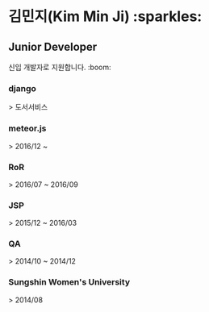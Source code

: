 
<h1>김민지(Kim Min Ji) :sparkles:</h1>
<h2>Junior Developer</h2>
신입 개발자로 지원합니다. :boom:

<h3>django</h3>
> 도서서비스

<h3>meteor.js</h3>
> 2016/12 ~

<h3>RoR</h3>
> 2016/07 ~ 2016/09

<h3>JSP</h3>
> 2015/12 ~ 2016/03

<h3>QA</h3>
> 2014/10 ~ 2014/12

<h3>Sungshin Women's University</h3>
> 2014/08 
